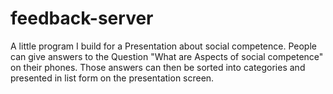 # feedback-server
A little program I build for a Presentation about social competence. People can give answers to the Question "What are Aspects of social competence" on their phones. Those answers can then be sorted into categories and presented in list form on the presentation screen.
